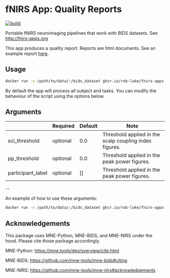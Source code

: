 # fNIRS App: Quality Reports

[![build](https://github.com/rob-luke/fnirs-apps-quality-reports/actions/workflows/ghregistry.yml/badge.svg)](https://github.com/rob-luke/fnirs-apps-quality-reports/actions/workflows/ghregistry.yml)

Portable fNIRS neuroimaging pipelines that work with BIDS datasets. See http://fnirs-apps.org

This app produces a quality report.
Reports are html documents.
See an example report [here](https://rob-luke.github.io/fnirs-apps-quality-reports/report_basic_02.html).


## Usage

```bash
docker run -v /path/to/data/:/bids_dataset ghcr.io/rob-luke/fnirs-apps-quality-reports/app
```

By default the app will process all subject and tasks.
You can modify the behaviour of the script using the options below.

## Arguments

|                | Required | Default | Note                                                   |
|----------------|----------|---------|--------------------------------------------------------|
| sci_threshold  | optional | 0.0     | Threshold applied in the scalp coupling index figures. |
| pp_threshold   | optional | 0.0     | Threshold applied in the peak power figures.           |
| participant_label  | optional | []     | Threshold applied in the peak power figures.           |

--

An example of how to use these arguments:
```bash
docker run -v /path/to/data/:/bids_dataset ghcr.io/rob-luke/fnirs-apps-quality-reports/app --sci_threshold=0.5 --pp_threshold=0.6 --participant_label 06
```


Acknowledgements
----------------

This package uses MNE-Python, MNE-BIDS, and MNE-NIRS under the hood. Please cite those package accordingly.

MNE-Python: https://mne.tools/dev/overview/cite.html

MNE-BIDS: https://github.com/mne-tools/mne-bids#citing

MNE-NIRS: https://github.com/mne-tools/mne-nirs#acknowledgements
